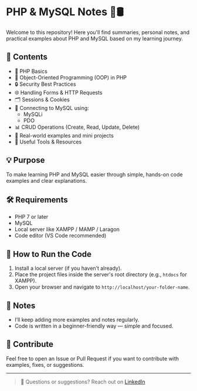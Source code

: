 # PHP & MySQL Notes 🐘🛢️

Welcome to this repository! Here you'll find summaries, personal notes, and practical examples about PHP and MySQL based on my learning journey.

## 🧠 Contents

- 📌 PHP Basics
- 🧱 Object-Oriented Programming (OOP) in PHP
- 🔒 Security Best Practices
- 🌐 Handling Forms & HTTP Requests
- 🗂️ Sessions & Cookies
- 🔄 Connecting to MySQL using:
  - MySQLi
  - PDO
- 📊 CRUD Operations (Create, Read, Update, Delete)
- 🧪 Real-world examples and mini projects
- 🧰 Useful Tools & Resources

## 💡 Purpose

To make learning PHP and MySQL easier through simple, hands-on code examples and clear explanations.

## 🛠️ Requirements

- PHP 7 or later
- MySQL
- Local server like XAMPP / MAMP / Laragon
- Code editor (VS Code recommended)

## 🧪 How to Run the Code

1. Install a local server (if you haven’t already).
2. Place the project files inside the server's root directory (e.g., `htdocs` for XAMPP).
3. Open your browser and navigate to `http://localhost/your-folder-name`.

## 📝 Notes

- I’ll keep adding more examples and notes regularly.
- Code is written in a beginner-friendly way — simple and focused.

## 🤝 Contribute

Feel free to open an Issue or Pull Request if you want to contribute with examples, fixes, or suggestions.

---

> 💬 Questions or suggestions? Reach out on [LinkedIn](https://www.linkedin.com/in/0xmuka/)
